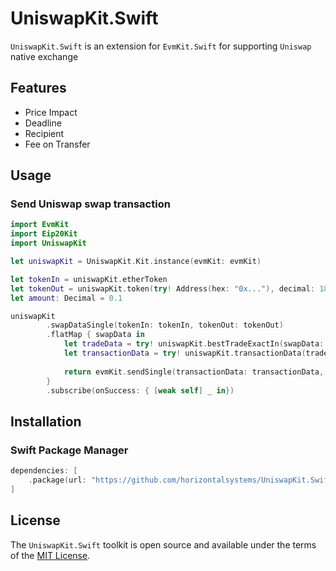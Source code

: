 # UniswapKit.Swift

`UniswapKit.Swift` is an extension for `EvmKit.Swift` for supporting `Uniswap` native exchange

## Features

- Price Impact
- Deadline
- Recipient
- Fee on Transfer

## Usage

### Send Uniswap swap transaction

```swift
import EvmKit
import Eip20Kit
import UniswapKit

let uniswapKit = UniswapKit.Kit.instance(evmKit: evmKit)

let tokenIn = uniswapKit.etherToken
let tokenOut = uniswapKit.token(try! Address(hex: "0x..."), decimal: 18)
let amount: Decimal = 0.1

uniswapKit
        .swapDataSingle(tokenIn: tokenIn, tokenOut: tokenOut)
        .flatMap { swapData in
            let tradeData = try! uniswapKit.bestTradeExactIn(swapData: swapData, amountIn: amount)
            let transactionData = try! uniswapKit.transactionData(tradeData: tradeData)
            
            return evmKit.sendSingle(transactionData: transactionData, gasPrice: 50_000_000_000, gasLimit: 1_000_000_000_000)
        }
        .subscribe(onSuccess: { [weak self] _ in})
```

## Installation

### Swift Package Manager

```swift
dependencies: [
    .package(url: "https://github.com/horizontalsystems/UniswapKit.Swift.git", .upToNextMajor(from: "1.0.0"))
]
```

## License

The `UniswapKit.Swift` toolkit is open source and available under the terms of the [MIT License](https://github.com/horizontalsystems/ethereum-kit-ios/blob/master/LICENSE).

